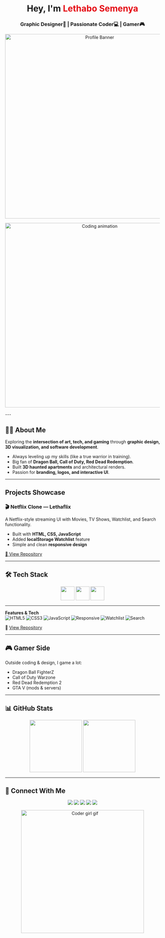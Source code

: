 <!-- Profile Header -->
<h1 align="center">Hey, I'm <span style="color:#e50914;">Lethabo Semenya</span></h1>
<h3 align="center">Graphic Designer🎨  | Passionate Coder💻 | Gamer🎮</h3>

<p align="center">
  <img src="https://github.com/Leethabo27/Lethaflix-clone/blob/main/preview.png?raw=true" width="600" alt="Profile Banner">
</p>
<p align="center">
  <img src="https://media.giphy.com/media/L1R1tvI9svkIWwpVYr/giphy.gif" width="600" alt="Coding animation">
</p>
---

## 👩‍💻 About Me  
Exploring the **intersection of art, tech, and gaming** through **graphic design, 3D visualization, and software development**.  

- Always leveling up my skills (like a true warrior in training).  
- Big fan of **Dragon Ball, Call of Duty, Red Dead Redemption**.  
- Built **3D haunted apartments** and architectural renders.  
- Passion for **branding, logos, and interactive UI**.  

---

## Projects Showcase  

### 🎬 Netflix Clone — **Lethaflix**  
A Netflix-style streaming UI with Movies, TV Shows, Watchlist, and Search functionality.  
- Built with **HTML, CSS, JavaScript**  
- Added **localStorage Watchlist** feature  
- Simple and clean **responsive design**  

<p align="center">
  <a href="https://github.com/Leethabo27/Lethaflix-clone">
    
  </a>
</p>

[🔗 View Repository](https://github.com/Leethabo27/Lethaflix-clone)  

---
## 🛠 Tech Stack  

<p align="center">
  <img src="https://skillicons.dev/icons?i=html,css,js,react,java" height="45" />
  <img src="https://skillicons.dev/icons?i=blender,figma" height="45" />
  <img src="https://skillicons.dev/icons?i=github,git,vscode" height="45" />
</p>

---


**Features & Tech**  
![HTML5](https://img.shields.io/badge/HTML5-E34F26?style=for-the-badge&logo=html5&logoColor=white)
![CSS3](https://img.shields.io/badge/CSS3-1572B6?style=for-the-badge&logo=css3&logoColor=white)
![JavaScript](https://img.shields.io/badge/JavaScript-F7DF1E?style=for-the-badge&logo=javascript&logoColor=black)
![Responsive](https://img.shields.io/badge/Responsive-25D366?style=for-the-badge)
![Watchlist](https://img.shields.io/badge/Watchlist-localStorage-orange?style=for-the-badge)
![Search](https://img.shields.io/badge/Search-Feature-blue?style=for-the-badge)

🔗 [View Repository](https://github.com/Leethabo27/Lethaflix-clone)  

---

## 🎮 Gamer Side  

Outside coding & design, I game a lot:  

- Dragon Ball FighterZ  
- Call of Duty Warzone  
- Red Dead Redemption 2  
- GTA V (mods & servers)  

---

## 📊 GitHub Stats  

<p align="center">
  <img src="https://github-readme-stats.vercel.app/api?username=Leethabo27&show_icons=true&theme=tokyonight" height="170" />
  <img src="https://github-readme-stats.vercel.app/api/top-langs/?username=Leethabo27&layout=compact&theme=tokyonight" height="170" />
</p>

---

## 🔗 Connect With Me  

<p align="center">
  <a href="mailto:lethabosemenya13@gmail.com"><img src="https://img.shields.io/badge/Email-D14836?style=for-the-badge&logo=gmail&logoColor=white" /></a>
  <a href="https://discord.gg/"><img src="https://img.shields.io/badge/Discord-7289DA?style=for-the-badge&logo=discord&logoColor=white" /></a>
  <a href="https://www.linkedin.com/in/Leethabo27"><img src="https://img.shields.io/badge/LinkedIn-0077B5?style=for-the-badge&logo=linkedin&logoColor=white" /></a>
  <a href="https://twitter.com/Leethabo27"><img src="https://img.shields.io/badge/Twitter-1DA1F2?style=for-the-badge&logo=twitter&logoColor=white" /></a>
  <a href="https://lethabosemenya.myportfolio.com"><img src="https://img.shields.io/badge/Portfolio-FF6F61?style=for-the-badge&logo=adobe&logoColor=white" /></a>
</p>

<p align="center">
  <img src="https://media.giphy.com/media/VTtANKl0beDFQRLDTh/giphy.gif" width="400" alt="Coder girl gif">
</p>


